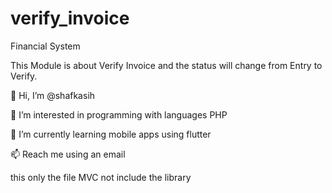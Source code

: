 # verify_invoice
Financial System


This Module is about Verify Invoice and the status will change from Entry to Verify.


👋 Hi, I’m @shafkasih

👀 I’m interested in programming with languages PHP

🌱 I’m currently learning mobile apps using flutter

📫 Reach me using an email

this only the file MVC not include the library


